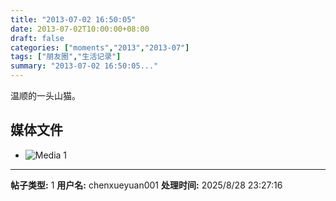 ```yaml
---
title: "2013-07-02 16:50:05"
date: 2013-07-02T10:00:00+08:00
draft: false
categories: ["moments","2013","2013-07"]
tags: ["朋友圈","生活记录"]
summary: "2013-07-02 16:50:05..."
---
```


温顺的一头山猫。

## 媒体文件

- ![Media 1](/Moments/photos/2013-07-02/201307021650050.jpg)

---

**帖子类型:** 1
**用户名:** chenxueyuan001
**处理时间:** 2025/8/28 23:27:16